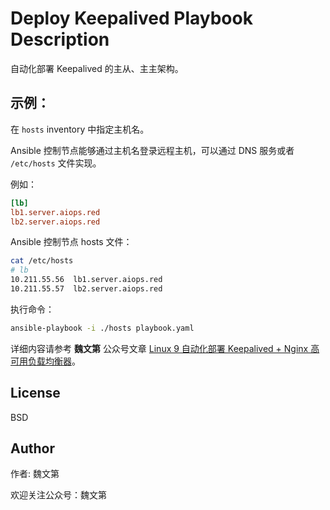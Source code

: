 # Deploy Keepalived Playbook Description

自动化部署 Keepalived 的主从、主主架构。

示例：
-----

在 `hosts` inventory 中指定主机名。

Ansible 控制节点能够通过主机名登录远程主机，可以通过 DNS 服务或者 `/etc/hosts` 文件实现。

例如：

```ini
[lb]
lb1.server.aiops.red
lb2.server.aiops.red
```

Ansible 控制节点 hosts 文件：

```bash
cat /etc/hosts
# lb
10.211.55.56  lb1.server.aiops.red
10.211.55.57  lb2.server.aiops.red
```

执行命令：

```bash
ansible-playbook -i ./hosts playbook.yaml
```

详细内容请参考 **魏文第** 公众号文章 [Linux 9 自动化部署 Keepalived + Nginx 高可用负载均衡器](https://mp.weixin.qq.com/s?__biz=Mzk0MDAwOTUwNQ==&mid=2247484951&idx=1&sn=e7709648652bc741f1ad7be609aa60f7&chksm=c2e97759f59efe4f2b264fc699cbc0a8aae28c1d2b48c1a3b75e9ae28659147bac4e525189d2&token=1636185424&lang=zh_CN#rd)。

License
-------

BSD

Author
------------------

作者: 魏文第

欢迎关注公众号：魏文第
